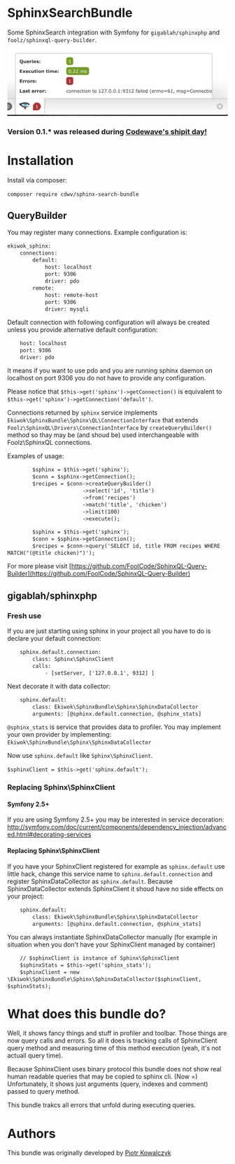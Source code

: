 # SphinxSearchBundle
Some SphinxSearch integration with Symfony for `gigablah/sphinxphp` and `foolz/sphinxql-query-builder`.
![Alt text](/doc/images/profiler_error.png?raw=true "Profiler with last error")


### Version 0.1.* was released during [Codewave's shipit day!](http://codewave.eu/shipit-days.html)

# Installation
Install via composer:

` composer require cdwv/sphinx-search-bundle `

## QueryBuilder

You may register many connections. Example configuration is:

```
ekiwok_sphinx:
    connections:
        default:
            host: localhost
            port: 9306
            driver: pdo
        remote:
            host: remote-host
            port: 9306
            driver: mysqli
```

Default connection with following configuration will always be created unless you provide alternative default configuration:

```
    host: localhost
    port: 9306
    driver: pdo
```

It means if you want to use pdo and you are running sphinx daemon on localhost on port 9306 you do not have to provide any configuration.

Please notice that `$this->get('sphinx')->getConnection()` is equivalent to `$this->get('sphinx')->getConnection('default')`.

Connections returned by `sphinx` service implements `Ekiwok\SphinxBundle\Sphinx\QL\ConnectionInterface` that extends `Foolz\SphinxQL\Drivers\ConnectionInterface` by `createQueryBuilder()` method so thay may be (and shoud be) used interchangeable with Foolz\SphinxQL connections.

Examples of usage:

```
        $sphinx = $this->get('sphinx');
        $conn = $sphinx->getConnection();
        $recipes = $conn->createQueryBuilder()
                        ->select('id', 'title')
                        ->from('recipes')
                        ->match('title', 'chicken')
                        ->limit(100)
                        ->execute();
```

```
        $sphinx = $this->get('sphinx');
        $conn = $sphinx->getConnection();
        $recipes = $conn->query('SELECT id, title FROM recipes WHERE MATCH("(@title chicken)")');
```

For more please visit [https://github.com/FoolCode/SphinxQL-Query-Builder](https://github.com/FoolCode/SphinxQL-Query-Builder)

## gigablah/sphinxphp

### Fresh use
If you are just starting using sphinx in your project all you have to do is declare your default connection:

```
    sphinx.default.connection:
        class: Sphinx\SphinxClient
        calls: 
            - [setServer, ['127.0.0.1', 9312] ]
```

Next decorate it with data collector:

```
    sphinx.default:
        class: Ekiwok\SphinxBundle\Sphinx\SphinxDataCollector
        arguments: [@sphinx.default.connection, @sphinx_stats]
```

`@sphinx_stats` is service that provides data to profiler. You may implement your own provider by implementing: `Ekiwok\SphinxBundle\Sphinx\SphinxDataCollector`

Now use `sphinx.default` like `Sphinx\SphinxClient`.

` $sphinxClient = $this->get('sphinx.default'); `

### Replacing Sphinx\SphinxClient

#### Symfony 2.5+

If you are using Symfony 2.5+ you may be interested in service decoration: http://symfony.com/doc/current/components/dependency_injection/advanced.html#decorating-services

#### Replacing Sphinx\SphinxClient

If you have your SphinxClient registered for example as `sphinx.default` use little hack, change this service name to `sphinx.default.connection`
and register SphinxDataCollector as `sphinx.default`. Because SphinxDataCollector extends SphinxClient it shoud have no side effects on your project:

```
    sphinx.default:
        class: Ekiwok\SphinxBundle\Sphinx\SphinxDataCollector
        arguments: [@sphinx.default.connection, @sphinx_stats]
```

You can always instantiate SphinxDataCollector manually (for example in situation when you don't have your SphinxClient managed by container)

```
    // $sphinxClient is instance of Sphinx\SphinxClient
    $sphinxStats = $this->get('sphinx_stats');
    $sphinxClient = new \Ekiwok\SphinxBundle\Sphinx\SphinxDataCollector($sphinxClient, $sphinxStats);
```

# What does this bundle do?

Well, it shows fancy things and stuff in profiler and toolbar. Those things are now query calls and errors. So all it does is tracking calls of SphinxClient query method and measuring time of this method execution (yeah, it's not actuall query time).

Because SphinxClient uses binary protocol this bundle does not show real human readable queries that may be copied to sphinx cli. (Now =) Unfortunately, it shows just arguments (query, indexes and comment) passed to query method.

This bundle trakcs all errors that unfold during executing queries.

# Authors
This bundle was originally developed by [Piotr Kowalczyk](https://github.com/ekiwok) 


